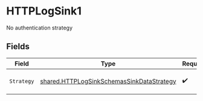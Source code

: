 # HTTPLogSink1

No authentication strategy


## Fields

| Field                                                                                                         | Type                                                                                                          | Required                                                                                                      | Description                                                                                                   | Example                                                                                                       |
| ------------------------------------------------------------------------------------------------------------- | ------------------------------------------------------------------------------------------------------------- | ------------------------------------------------------------------------------------------------------------- | ------------------------------------------------------------------------------------------------------------- | ------------------------------------------------------------------------------------------------------------- |
| `Strategy`                                                                                                    | [shared.HTTPLogSinkSchemasSinkDataStrategy](../../../pkg/models/shared/httplogsinkschemassinkdatastrategy.md) | :heavy_check_mark:                                                                                            | No authentication strategy                                                                                    | none                                                                                                          |